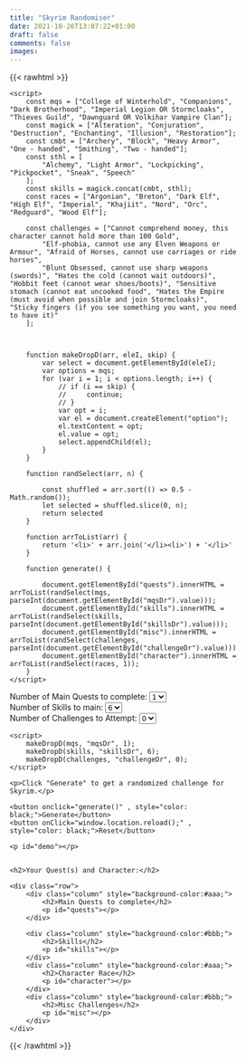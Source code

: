 ```yaml
---
title: "Skyrim Randomiser"
date: 2021-10-26T13:07:22+01:00
draft: false
comments: false
images:
---
```


{{< rawhtml >}}

 <style>
        * {
            box-sizing: border-box;
        }
        /* Create three equal columns that floats next to each other */
        

        .column {
            float: left;
            width: 50%;
            padding: 10px;
            height: 300px;
            /* Should be removed. Only for demonstration */
        }
        /* Clear floats after the columns */
        
        .row:after {
            content: "";
            display: table;
            clear: both;
        }
    </style>

    <script>
        const mqs = ["College of Winterhold", "Companions", "Dark Brotherhood", "Imperial Legion OR Stormcloaks", "Thieves Guild", "Dawnguard OR Volkihar Vampire Clan"];
        const magick = ["Alteration", "Conjuration", "Destruction", "Enchanting", "Illusion", "Restoration"];
        const cmbt = ["Archery", "Block", "Heavy Armor", "One - handed", "Smithing", "Two - handed"];
        const sthl = [
            "Alchemy", "Light Armor", "Lockpicking", "Pickpocket", "Sneak", "Speech"
        ];
        const skills = magick.concat(cmbt, sthl);
        const races = ["Argonian", "Breton", "Dark Elf", "High Elf", "Imperial", "Khajiit", "Nord", "Orc", "Redguard", "Wood Elf"];

        const challenges = ["Cannot comprehend money, this character cannot hold more than 100 Gold",
            "Elf-phobia, cannot use any Elven Weapons or Armour", "Afraid of Horses, cannot use carriages or ride horses",
            "Blunt Obsessed, cannot use sharp weapons (swords)", "Hates the cold (cannot wait outdoors)", "Hobbit feet (cannot wear shoes/boots)", "Sensitive stomach (cannot eat uncooked food", "Hates the Empire (must avoid when possible and join Stormcloaks)", "Sticky fingers (if you see something you want, you need to have it)"
        ];



        function makeDropD(arr, eleI, skip) {
            var select = document.getElementById(eleI);
            var options = mqs;
            for (var i = 1; i < options.length; i++) {
                // if (i == skip) {
                //     continue;
                // }
                var opt = i;
                var el = document.createElement("option");
                el.textContent = opt;
                el.value = opt;
                select.appendChild(el);
            }
        }

        function randSelect(arr, n) {

            const shuffled = arr.sort(() => 0.5 - Math.random());
            let selected = shuffled.slice(0, n);
            return selected
        }

        function arrToList(arr) {
            return '<li>' + arr.join('</li><li>') + '</li>'
        }

        function generate() {

            document.getElementById("quests").innerHTML = arrToList(randSelect(mqs, parseInt(document.getElementById("mqsDr").value)));
            document.getElementById("skills").innerHTML = arrToList(randSelect(skills, parseInt(document.getElementById("skillsDr").value)));
            document.getElementById("misc").innerHTML = arrToList(randSelect(challenges, parseInt(document.getElementById("challengeDr").value)))
            document.getElementById("character").innerHTML = arrToList(randSelect(races, 1));
        }
    </script>


<form id="frm1">
        <label for="mqsDr">Number of Main Quests to complete:</label>
        <select name="mqsDr" id="mqsDr">
            <option value="1">1</option>
        </select>
        <br>
        <label for="skillsDr">Number of Skills to main:</label>
        <select name="skillsDr" id="skillsDr">
            <option value="6">6</option>
        </select>
        <br>
        <label for="challengeDr">Number of Challenges to Attempt:</label>
        <select name="challengeDr" id="challengeDr">
            <option value="0">0</option>
        </select>
    </form>

    <script>
        makeDropD(mqs, "mqsDr", 1);
        makeDropD(skills, "skillsDr", 6);
        makeDropD(challenges, "challengeDr", 0);
    </script>

    <p>Click "Generate" to get a randomized challenge for Skyrim.</p>

    <button onclick="generate()" , style="color: black;">Generate</button>
    <button onClick="window.location.reload();" , style="color: black;">Reset</button>

    <p id="demo"></p>


    <h2>Your Quest(s) and Character:</h2>

    <div class="row">
        <div class="column" style="background-color:#aaa;">
            <h2>Main Quests to complete</h2>
            <p id="quests"></p>
        </div>

        <div class="column" style="background-color:#bbb;">
            <h2>Skills</h2>
            <p id="skills"></p>
        </div>
        <div class="column" style="background-color:#aaa;">
            <h2>Character Race</h2>
            <p id="character"></p>
        </div>
        <div class="column" style="background-color:#bbb;">
            <h2>Misc Challenges</h2>
            <p id="misc"></p>
        </div>
    </div>
{{< /rawhtml >}}
